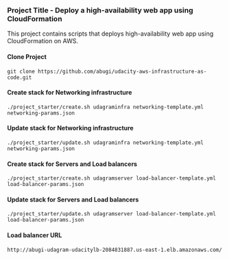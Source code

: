 ### Project Title - Deploy a high-availability web app using CloudFormation

This project contains scripts that deploys high-availability web app using CloudFormation on AWS.

#### Clone Project

`git clone https://github.com/abugi/udacity-aws-infrastructure-as-code.git`

#### Create stack for Networking infrastructure

`./project_starter/create.sh udagraminfra networking-template.yml networking-params.json`

#### Update stack for Networking infrastructure

`./project_starter/update.sh udagraminfra networking-template.yml networking-params.json`

#### Create stack for Servers and Load balancers

`./project_starter/create.sh udagramserver load-balancer-template.yml load-balancer-params.json`

#### Update stack for Servers and Load balancers

`./project_starter/update.sh udagramserver load-balancer-template.yml load-balancer-params.json`

#### Load balancer URL

`http://abugi-udagram-udacitylb-2084831887.us-east-1.elb.amazonaws.com/`
